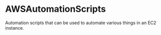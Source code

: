 # AWSAutomationScripts
Automation scripts that can be used to automate various things in an EC2 instance.
